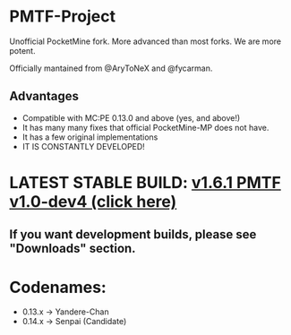 # PMTF-Project

Unofficial PocketMine fork. More advanced than most forks. We are more potent.

Officially mantained from @AryToNeX and @fycarman.

## Advantages

* Compatible with MC:PE 0.13.0 and above (yes, and above!)
* It has many many fixes that official PocketMine-MP does not have.
* It has a few original implementations
* IT IS CONSTANTLY DEVELOPED!

# LATEST STABLE BUILD: [v1.6.1 PMTF v1.0-dev4 (click here)](https://bitbucket.org/AryToNeX/pmtf-project/downloads/PMTF-Project_1.6.1dev%20PMTF%20v1.0-dev4.phar)
## If you want development builds, please see "Downloads" section.

# Codenames:

* 0.13.x -> Yandere-Chan
* 0.14.x -> Senpai (Candidate)